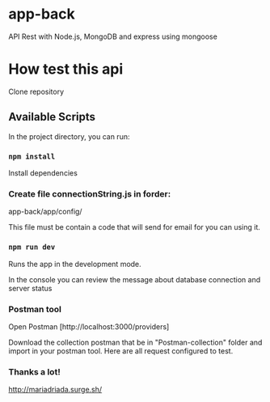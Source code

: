 # app-back
API Rest with Node.js, MongoDB and express using mongoose

# How test this api

Clone repository

## Available Scripts

In the project directory, you can run:

### `npm install`

Install dependencies

### Create file connectionString.js in forder:
app-back/app/config/

This file must be contain a code that will send for email for you can using it.


### `npm run dev`

Runs the app in the development mode.<br>

In the console you can review the message about database connection and server status


### Postman tool

Open  Postman [http://localhost:3000/providers]

Download the collection postman that be in "Postman-collection" folder and import in your postman tool. Here are all request configured to test.


### Thanks a lot!

http://mariadriada.surge.sh/
